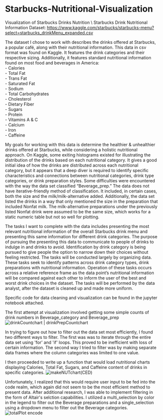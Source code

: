 # Starbucks-Nutritional-Visualization
Visualization of Starbucks Drinks Nutrition \\
Starbucks Drink Nutritional Information Dataset: https://www.kaggle.com/starbucks/starbucks-menu?select=starbucks_drinkMenu_expanded.csv

The dataset I chose to work with describes the drinks offered at Starbucks, a popular café, along with their nutritional information. This data in csv format was found on Kaggle. It features the drink categories and their respective sizing. Additionally, it features standard nutritional information found on most food and beverages in America: 
<br>- Calories 
<br>- Total Fat
<br>- Trans Fat
<br>- Saturated Fat
<br>- Sodium
<br>- Total Carbohydrates
<br>- Cholesterol
<br>- Dietary Fiber
<br>- Sugars
<br>- Protein
<br>- Vitamins A & C
<br>- Calcium
<br>- Iron
<br>- Caffeine

My goals for working with this data is determine the healthier & unhealthier drinks offered at Starbucks, while considering a holistic nutritional approach. On Kaggle, some exiting histograms existed for illustrating the distribution of the drinks based on each nutritional category. It gives a good initial idea of how the drinks are distributed across each nutritional category, but it appears that a deep diver is required to identify specific characteristics and connections between nutritional categories, drink type categories, or drink preparation styles. Some difficulties were encountered with the way the data set classified “Beverage_prep.” The data does not have iterative-friendly method of classification. It included, in certain cases, both the size and the milk/milk-alternative added. Additionally, the data set listed the drinks in a way that only mentioned the size in the preparation that included Nonfat milk. The milk-alternative preparations under the previously listed Nonfat drink were assumed to be the same size, which works for a static numeric table but not so well for plotting.

The tasks I want to complete with the data includes presenting the most relevant nutritional information of the overall Starbucks drink menu and presenting this same information for different drink categories. The purpose of pursuing the presenting this data to communicate to people of drinks to indulge in and drinks to avoid. Identification by drink category is being pursued to give people the option to narrow down their choices without feeling restricted. The tasks will be conducted largely by organizing data. These tasks seek to identify patterns across drink category types, drink preparations with nutritional information. Operation of these tasks occurs across a relative reference frame as the data point’s nutritional information will be compared against each other to inform the user of the best and worst drink choices in the dataset. The tasks will be performed by the data analyst, after the dataset is cleaned up and made more uniform. 

Specific code for data cleaning and visualization can be found in the jupyter notebook attached. 

The first attempt at visualization involved getting some simple counts of drink numbers in Beverage_category and Beverage_prep
![drinkCountchart | drinkPrepCountchart](https://user-images.githubusercontent.com/95835246/178845795-83419ea8-e8c4-43d2-afae-32bcc878a208.png)

In trying to figure out how to filter out the data set most efficiently, I found two different ways to filter. The first was was to iterate through the entire data set using 'for' and 'if' loops. This proved to be inefficient with loss of certain information. The second way I tried to filter was by making separate data frames where the column categories was limited to one value. 

I then proceeded to write up a function that would load nutritional charts displaying Calories, Total Fat, Sugars, and Caffeine content of drinks in specific categories. 
![makeNUTchart(CED)](https://user-images.githubusercontent.com/95835246/178845976-a17bb409-85c9-4ff3-8639-645268532dd9.png)

Unfortunately, I realized that this would require user input to be fed into the code realm, which again did not seem to be the most efficient method to present data. After additional research, I was able to implement filtering in the form of Altair's selction capabilities. I utilized a multi_selection by color in the legend to filter out the Beverage preparations and a single_selection using a dropdown menu to filter out the Beverage categories.
![totalPlot encode](https://user-images.githubusercontent.com/95835246/178845988-2c6550b0-8533-4749-901c-e3061c528b93.png)
